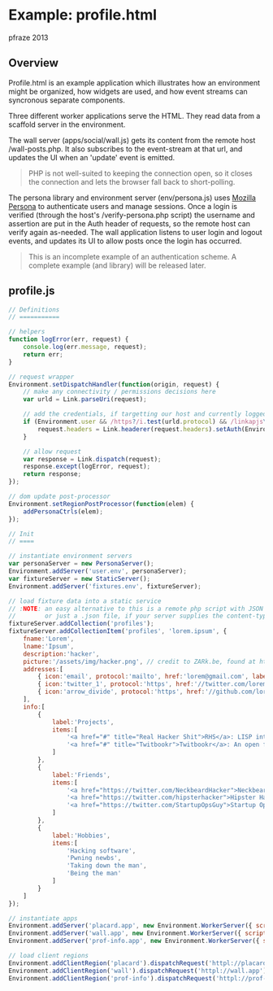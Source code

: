 Example: profile.html
=====================

pfraze 2013


## Overview

Profile.html is an example application which illustrates how an environment might be organized, how widgets are used, and how event streams can syncronous separate components.

Three different worker applications serve the HTML. They read data from a scaffold server in the environment.

The wall server (apps/social/wall.js) gets its content from the remote host /wall-posts.php. It also subscribes to the event-stream at that url, and updates the UI when an 'update' event is emitted.

 > PHP is not well-suited to keeping the connection open, so it closes the connection and lets the browser fall back to short-polling.

The persona library and environment server (env/persona.js) uses <a target="_top" href="http://www.mozilla.org/en-US/persona/">Mozilla Persona</a> to authenticate users and manage sessions. Once a login is verified (through the host's /verify-persona.php script) the username and assertion are put in the Auth header of requests, so the remote host can verify again as-needed. The wall application listens to user login and logout events, and updates its UI to allow posts once the login has occurred.

 > This is an incomplete example of an authentication scheme. A complete example (and library) will be released later.

## profile.js

```javascript
// Definitions
// ===========

// helpers
function logError(err, request) {
	console.log(err.message, request);
	return err;
}

// request wrapper
Environment.setDispatchHandler(function(origin, request) {
	// make any connectivity / permissions decisions here
	var urld = Link.parseUri(request);

	// add the credentials, if targetting our host and currently logged in
	if (Environment.user && /https?/i.test(urld.protocol) && /linkapjs\.com$/i.test(urld.host)) {
		request.headers = Link.headerer(request.headers).setAuth(Environment.user);
	}

	// allow request
	var response = Link.dispatch(request);
	response.except(logError, request);
	return response;
});

// dom update post-processor
Environment.setRegionPostProcessor(function(elem) {
	addPersonaCtrls(elem);
});

// Init
// ====

// instantiate environment servers
var personaServer = new PersonaServer();
Environment.addServer('user.env', personaServer);
var fixtureServer = new StaticServer();
Environment.addServer('fixtures.env', fixtureServer);

// load fixture data into a static service
// :NOTE: an easy alternative to this is a remote php script with JSON and a `header('Content-Type: application/json');`
//        or just a .json file, if your server supplies the content-type correctly
fixtureServer.addCollection('profiles');
fixtureServer.addCollectionItem('profiles', 'lorem.ipsum', {
	fname:'Lorem',
	lname:'Ipsum',
	description:'hacker',
	picture:'/assets/img/hacker.png', // credit to ZARk.be, found at http://www.flickr.com/photos/27515562@N02/3112309337/
	addresses:[
		{ icon:'email', protocol:'mailto', href:'lorem@gmail.com', label:'Personal Email' },
		{ icon:'twitter_1', protocol:'https', href:'//twitter.com/lorem', label:'Personal Twitter' },
		{ icon:'arrow_divide', protocol:'https', href:'//github.com/lorem', label:'Personal Github' }
	],
	info:[
		{
			label:'Projects',
			items:[
				'<a href="#" title="Real Hacker Shit">RHS</a>: LISP interpretter written in Python running on the JVM.',
				'<a href="#" title="Twitbookr">Twitbookr</a>: An open friendship marketplace (bid on your bud!)'
			]
		},
		{
			label:'Friends',
			items:[
				'<a href="https://twitter.com/NeckbeardHacker">Neckbeard Hacker</a>',
				'<a href="https://twitter.com/hipsterhacker">Hipster Hacker</a>',
				'<a href="https://twitter.com/StartupOpsGuy">Startup Ops Guy</a>'
			]
		},
		{
			label:'Hobbies',
			items:[
				'Hacking software',
				'Pwning newbs',
				'Taking down the man',
				'Being the man'
			]
		}
	]
});

// instantiate apps
Environment.addServer('placard.app', new Environment.WorkerServer({ scriptUrl:'/apps/social/placard.js', dataSource:'httpl://fixtures.env/profiles/lorem.ipsum' }));
Environment.addServer('wall.app', new Environment.WorkerServer({ scriptUrl:'/apps/social/wall.js', dataSource:window.location.origin+'/wall-posts.php', userSource:'httpl://user.env' }));
Environment.addServer('prof-info.app', new Environment.WorkerServer({ scriptUrl:'/apps/social/prof-info.js', dataSource:'httpl://fixtures.env/profiles/lorem.ipsum' }));

// load client regions
Environment.addClientRegion('placard').dispatchRequest('httpl://placard.app');
Environment.addClientRegion('wall').dispatchRequest('httpl://wall.app');
Environment.addClientRegion('prof-info').dispatchRequest('httpl://prof-info.app');
```